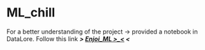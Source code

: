 # ML_chill
For a better understanding of the project -> provided a notebook in DataLore.
Follow this link ___> [Enjoi_ML >_<]([http://sabaka.net](https://datalore.jetbrains.com/notebook/3RAAnyjYhVRZFKZJrhZg6y/35zCXOaQM1IgznuPRCDYDq)https://datalore.jetbrains.com/notebook/3RAAnyjYhVRZFKZJrhZg6y/35zCXOaQM1IgznuPRCDYDq) <___

